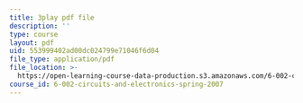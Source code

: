 ```yaml
---
title: 3play pdf file
description: ''
type: course
layout: pdf
uid: 553999402ad00dc024799e71046f6d04
file_type: application/pdf
file_location: >-
  https://open-learning-course-data-production.s3.amazonaws.com/6-002-circuits-and-electronics-spring-2007/553999402ad00dc024799e71046f6d04_WT-qzgaKeGI.pdf
course_id: 6-002-circuits-and-electronics-spring-2007
---
```

